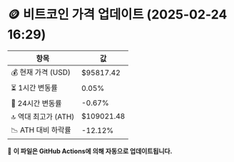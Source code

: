 # 🪙 비트코인 가격 업데이트 (2025-02-24 16:29)

| 항목                | 값 |
|--------------------|----------------|
| 💰 현재 가격 (USD) | $95817.42 |
| ⏳ 1시간 변동률    | 0.05% |
| 📆 24시간 변동률   | -0.67% |
| 🔝 역대 최고가 (ATH) | $109021.48 |
| 📉 ATH 대비 하락률 | -12.12% |

🔄 **이 파일은 GitHub Actions에 의해 자동으로 업데이트됩니다.**
